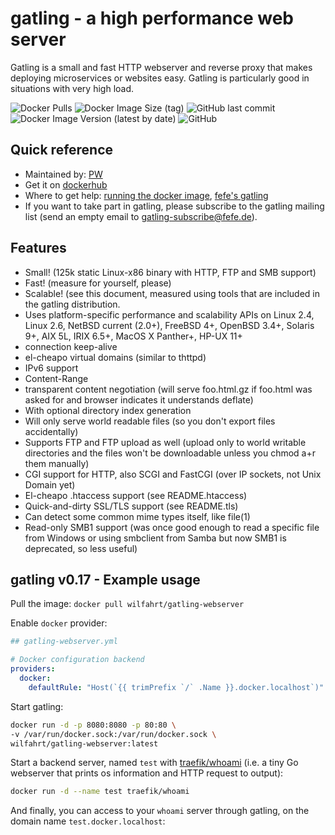 # gatling - a high performance web server

Gatling is a small and fast HTTP webserver and reverse proxy that makes deploying microservices or websites easy.
Gatling is particularly good in situations with very high load.

![Docker Pulls](https://img.shields.io/docker/pulls/wilfahrt/gatling-webserver) ![Docker Image Size (tag)](https://img.shields.io/docker/image-size/wilfahrt/gatling-webserver/latest) ![GitHub last commit](https://img.shields.io/github/last-commit/p-w/gatling-webserver) ![Docker Image Version (latest by date)](https://img.shields.io/docker/v/wilfahrt/gatling-webserver) ![GitHub](https://img.shields.io/github/license/p-w/gatling-webserver)

## Quick reference
* Maintained by: [PW](https://github.com/p-w/)
* Get it on [dockerhub](https://hub.docker.com/r/wilfahrt/gatling-webserver)
* Where to get help: [running the docker image](https://github.com/p-w/gatling-webserver), [fefe's gatling](https://www.fefe.de/gatling/)
* If you want to take part in gatling, please subscribe to the gatling mailing list (send an empty email to gatling-subscribe@fefe.de).

## Features
* Small! (125k static Linux-x86 binary with HTTP, FTP and SMB support)
* Fast! (measure for yourself, please)
* Scalable! (see this document, measured using tools that are included in the gatling distribution.
* Uses platform-specific performance and scalability APIs on Linux 2.4, Linux 2.6, NetBSD current (2.0+), FreeBSD 4+, OpenBSD 3.4+, Solaris 9+, AIX 5L, IRIX 6.5+, MacOS X Panther+, HP-UX 11+
* connection keep-alive
* el-cheapo virtual domains (similar to thttpd)
* IPv6 support
* Content-Range
* transparent content negotiation (will serve foo.html.gz if foo.html was asked for and browser indicates it understands deflate)
* With optional directory index generation
* Will only serve world readable files (so you don't export files accidentally)
* Supports FTP and FTP upload as well (upload only to world writable directories and the files won't be downloadable unless you chmod a+r them manually)
* CGI support for HTTP, also SCGI and FastCGI (over IP sockets, not Unix Domain yet)
* El-cheapo .htaccess support (see README.htaccess)
* Quick-and-dirty SSL/TLS support (see README.tls)
* Can detect some common mime types itself, like file(1)
* Read-only SMB1 support (was once good enough to read a specific file from Windows or using smbclient from Samba but now SMB1 is deprecated, so less useful)

## gatling v0.17 - Example usage

Pull the image:
```docker pull wilfahrt/gatling-webserver```

Enable `docker` provider:

```yml
## gatling-webserver.yml

# Docker configuration backend
providers:
  docker:
    defaultRule: "Host(`{{ trimPrefix `/` .Name }}.docker.localhost`)"
```

Start gatling:

```bash
docker run -d -p 8080:8080 -p 80:80 \
-v /var/run/docker.sock:/var/run/docker.sock \
wilfahrt/gatling-webserver:latest
```

Start a backend server, named `test` with [traefik/whoami](https://hub.docker.com/r/traefik/whoami) (i.e. a tiny Go webserver that prints os information and HTTP request to output):

```bash
docker run -d --name test traefik/whoami
```

And finally, you can access to your `whoami` server through gatling, on the domain name `test.docker.localhost`:

